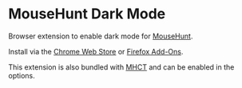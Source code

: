 # MouseHunt Dark Mode

Browser extension to enable dark mode for [MouseHunt](https://www.mousehuntgame.com/).

Install via the [Chrome Web Store](https://chrome.google.com/webstore/detail/mousehunt-dark-mode/mpplmgighfandgidhocpmnegnpckioah) or [Firefox Add-Ons](https://addons.mozilla.org/en-US/firefox/addon/mousehunt-dark-mode/).

This extension is also bundled with [MHCT](https://mhct.win/) and can be enabled in the options.
